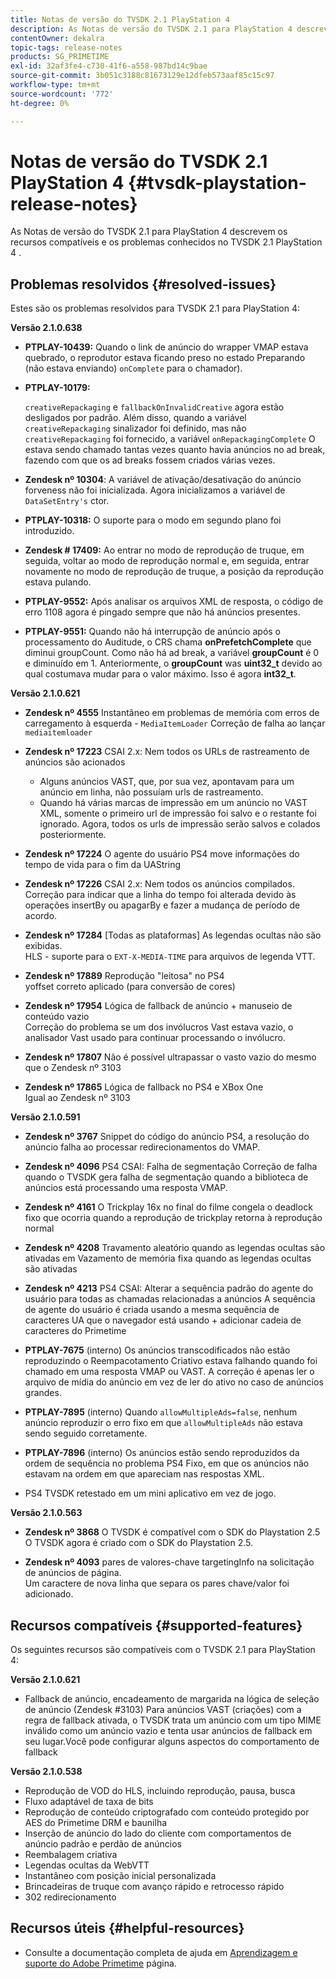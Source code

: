 ```yaml
---
title: Notas de versão do TVSDK 2.1 PlayStation 4
description: As Notas de versão do TVSDK 2.1 para PlayStation 4 descrevem os recursos compatíveis e os problemas conhecidos no TVSDK 2.1 PlayStation 4 .
contentOwner: dekalra
topic-tags: release-notes
products: SG_PRIMETIME
exl-id: 32af3fe4-c730-41f6-a558-987bd14c9bae
source-git-commit: 3b051c3188c81673129e12dfeb573aaf85c15c97
workflow-type: tm+mt
source-wordcount: '772'
ht-degree: 0%

---
```


# Notas de versão do TVSDK 2.1 PlayStation 4 {#tvsdk-playstation-release-notes}

As Notas de versão do TVSDK 2.1 para PlayStation 4 descrevem os recursos compatíveis e os problemas conhecidos no TVSDK 2.1 PlayStation 4 .

## Problemas resolvidos {#resolved-issues}

Estes são os problemas resolvidos para TVSDK 2.1 para PlayStation 4:

**Versão 2.1.0.638**

* **PTPLAY-10439:**
Quando o link de anúncio do wrapper VMAP estava quebrado, o reprodutor estava ficando preso no estado Preparando (não estava enviando) 
`onComplete` para o chamador).

* **PTPLAY-10179:**

   `creativeRepackaging` e `fallbackOnInvalidCreative` agora estão desligados por padrão. Além disso, quando a variável `creativeRepackaging` sinalizador foi definido, mas não `creativeRepackaging` foi fornecido, a variável `onRepackagingComplete` O estava sendo chamado tantas vezes quanto havia anúncios no ad break, fazendo com que os ad breaks fossem criados várias vezes.

* **Zendesk nº 10304**: A variável de ativação/desativação do anúncio forveness não foi inicializada. Agora inicializamos a variável de `DataSetEntry's` ctor.

* **PTPLAY-10318:**
O suporte para o modo em segundo plano foi introduzido.
* **Zendesk # 17409:**
Ao entrar no modo de reprodução de truque, em seguida, voltar ao modo de reprodução normal e, em seguida, entrar novamente no modo de reprodução de truque, a posição da reprodução estava pulando.
* **PTPLAY-9552:**
Após analisar os arquivos XML de resposta, o código de erro 1108 agora é pingado sempre que não há anúncios presentes.
* **PTPLAY-9551:**
Quando não há interrupção de anúncio após o processamento do Auditude, o CRS chama 
**onPrefetchComplete** que diminui groupCount. Como não há ad break, a variável **groupCount** é 0 e diminuído em 1. Anteriormente, o **groupCount** was **uint32_t** devido ao qual costumava mudar para o valor máximo. Isso é agora **int32_t**.

**Versão 2.1.0.621**

* **Zendesk nº 4555**
Instantâneo em problemas de memória com erros de carregamento à esquerda - 
`MediaItemLoader` Correção de falha ao lançar `mediaitemloader`

* **Zendesk nº 17223**
CSAI 2.x: Nem todos os URLs de rastreamento de anúncios são acionados
   * Alguns anúncios VAST, que, por sua vez, apontavam para um anúncio em linha, não possuíam urls de rastreamento.
   * Quando há várias marcas de impressão em um anúncio no VAST XML, somente o primeiro url de impressão foi salvo e o restante foi ignorado. Agora, todos os urls de impressão serão salvos e colados posteriormente.
* **Zendesk nº 17224**
O agente do usuário PS4 move informações do tempo de vida para o fim da UAString
* **Zendesk nº 17226**
CSAI 2.x: Nem todos os anúncios compilados.
\
   Correção para indicar que a linha do tempo foi alterada devido às operações insertBy ou apagarBy e fazer a mudança de período de acordo.

* **Zendesk nº 17284**
   [Todas as plataformas] As legendas ocultas não são exibidas.\
   HLS - suporte para o `EXT-X-MEDIA-TIME` para arquivos de legenda VTT.

* **Zendesk nº 17889**
Reprodução &quot;leitosa&quot; no PS4
\
   yoffset correto aplicado (para conversão de cores)

* **Zendesk nº 17954**
Lógica de fallback de anúncio + manuseio de conteúdo vazio
\
   Correção do problema se um dos invólucros Vast estava vazio, o analisador Vast usado para continuar processando o invólucro.

* **Zendesk nº 17807**
Não é possível ultrapassar o vasto vazio do mesmo que o Zendesk nº 3103

* **Zendesk nº 17865**
Lógica de fallback no PS4 e XBox One
\
   Igual ao Zendesk nº 3103

**Versão 2.1.0.591**

* **Zendesk nº 3767**
Snippet do código do anúncio PS4, a resolução do anúncio falha ao processar redirecionamentos do VMAP.
* **Zendesk nº 4096**
PS4 CSAI: Falha de segmentação Correção de falha quando o TVSDK gera falha de segmentação quando a biblioteca de anúncios está processando uma resposta VMAP.

* **Zendesk nº 4161**
O Trickplay 16x no final do filme congela o deadlock fixo que ocorria quando a reprodução de trickplay retorna à reprodução normal

* **Zendesk nº 4208**
Travamento aleatório quando as legendas ocultas são ativadas em Vazamento de memória fixa quando as legendas ocultas são ativadas

* **Zendesk nº 4213**
PS4 CSAI: Alterar a sequência padrão do agente do usuário para todas as chamadas relacionadas a anúncios A sequência de agente do usuário é criada usando a mesma sequência de caracteres UA que o navegador está usando + adicionar cadeia de caracteres do Primetime

* **PTPLAY-7675** (interno) Os anúncios transcodificados não estão reproduzindo o Reempacotamento Criativo estava falhando quando foi chamado em uma resposta VMAP ou VAST. A correção é apenas ler o arquivo de mídia do anúncio em vez de ler do ativo no caso de anúncios grandes.

* **PTPLAY-7895** (interno) Quando `allowMultipleAds=false`, nenhum anúncio reproduzir o erro fixo em que `allowMultipleAds` não estava sendo seguido corretamente.

* **PTPLAY-7896** (interno) Os anúncios estão sendo reproduzidos da ordem de sequência no problema PS4 Fixo, em que os anúncios não estavam na ordem em que apareciam nas respostas XML.

* PS4 TVSDK retestado em um mini aplicativo em vez de jogo.

**Versão 2.1.0.563**

* **Zendesk nº 3868**
O TVSDK é compatível com o SDK do Playstation 2.5 O TVSDK agora é criado com o SDK do Playstation 2.5.

* **Zendesk nº 4093**
pares de valores-chave targetingInfo na solicitação de anúncios de página.
\
   Um caractere de nova linha que separa os pares chave/valor foi adicionado.

## Recursos compatíveis {#supported-features}

Os seguintes recursos são compatíveis com o TVSDK 2.1 para PlayStation 4:

**Versão 2.1.0.621**

* Fallback de anúncio, encadeamento de margarida na lógica de seleção de anúncio (Zendesk #3103) Para anúncios VAST (criações) com a regra de fallback ativada, o TVSDK trata um anúncio com um tipo MIME inválido como um anúncio vazio e tenta usar anúncios de fallback em seu lugar.Você pode configurar alguns aspectos do comportamento de fallback

**Versão 2.1.0.538**

* Reprodução de VOD do HLS, incluindo reprodução, pausa, busca
* Fluxo adaptável de taxa de bits
* Reprodução de conteúdo criptografado com conteúdo protegido por AES do Primetime DRM e baunilha
* Inserção de anúncio do lado do cliente com comportamentos de anúncio padrão e perdão de anúncios
* Reembalagem criativa
* Legendas ocultas da WebVTT
* Instantâneo com posição inicial personalizada
* Brincadeiras de truque com avanço rápido e retrocesso rápido
* 302 redirecionamento

## Recursos úteis {#helpful-resources}

* Consulte a documentação completa de ajuda em [Aprendizagem e suporte do Adobe Primetime](https://experienceleague.adobe.com/docs/primetime.html) página.
